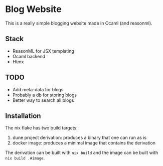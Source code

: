 # Blog Website

This is a really simple blogging website made in Ocaml (and reasonml).

## Stack

- ReasonML for JSX templating
- Ocaml backend
- Htmx

## TODO

- Add meta-data for blogs
- Probably a db for storing blogs
- Better way to search all blogs

## Installation

The nix flake has two build targets:
1. dune project derivation: produces a binary that one can run as is
2. docker image: produces a minimal image that contains the derivation

The derivation can be built with `nix build` and the image can be built with 
`nix build .#image`.
